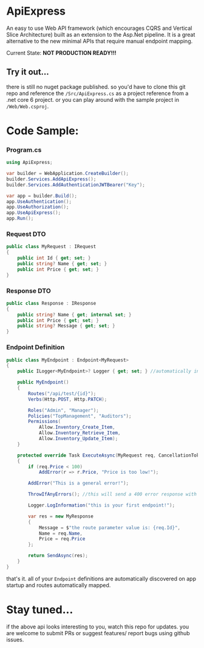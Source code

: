 # ApiExpress

An easy to use Web API framework (which encourages CQRS and Vertical Slice Architecture) built as an extension to the Asp.Net pipeline. It is a great alternative to the new minimal APIs that require manual endpoint mapping.

Current State: **NOT PRODUCTION READY!!!**

## Try it out...
there is still no nuget package published. so you'd have to clone this git repo and reference the `/Src/ApiExpress.cs` as a project reference from a .net core 6 project. or you can play around with the sample project in `/Web/Web.csproj`.

# Code Sample:

### Program.cs
```csharp
using ApiExpress;

var builder = WebApplication.CreateBuilder();
builder.Services.AddApiExpress();
builder.Services.AddAuthenticationJWTBearer("Key");

var app = builder.Build();
app.UseAuthentication();
app.UseAuthorization();
app.UseApiExpress();
app.Run();
```

### Request DTO
```csharp
public class MyRequest : IRequest
{
    public int Id { get; set; }
    public string? Name { get; set; }
    public int Price { get; set; }
}
```

### Response DTO
```csharp
public class Response : IResponse
{
    public string? Name { get; internal set; }
    public int Price { get; set; }
    public string? Message { get; set; }
}
```

### Endpoint Definition
```csharp
public class MyEndpoint : Endpoint<MyRequest>
{
    public ILogger<MyEndpoint>? Logger { get; set; } //automatically injected from services

    public MyEndpoint()
    {
        Routes("/api/test/{id}");
        Verbs(Http.POST, Http.PATCH);

        Roles("Admin", "Manager");
        Policies("TopManagement", "Auditors");
        Permissions(
            Allow.Inventory_Create_Item,
            Allow.Inventory_Retrieve_Item,
            Allow.Inventory_Update_Item);
    }

    protected override Task ExecuteAsync(MyRequest req, CancellationToken cancellation)
    {
        if (req.Price < 100)
            AddError(r => r.Price, "Price is too low!");

        AddError("This is a general error!");

        ThrowIfAnyErrors(); //this will send a 400 error response with a json object containing error details.

        Logger.LogInformation("this is your first endpoint!");

        var res = new MyResponse
        {
            Message = $"the route parameter value is: {req.Id}",
            Name = req.Name,
            Price = req.Price
        };

        return SendAsync(res);
    }
}
```

that's it. all of your `Endpoint` definitions are automatically discovered on app startup and routes automatically mapped.

# Stay tuned...

if the above api looks interesting to you, watch this repo for updates. you are welcome to submit PRs or suggest features/ report bugs using github issues.
